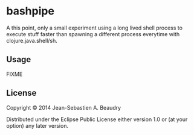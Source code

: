 # bashpipe

A this point, only a small experiment using a long lived shell process
to execute stuff faster than spawning a different process everytime
with clojure.java.shell/sh.

## Usage

FIXME

## License

Copyright © 2014 Jean-Sebastien A. Beaudry

Distributed under the Eclipse Public License either version 1.0 or (at
your option) any later version.
